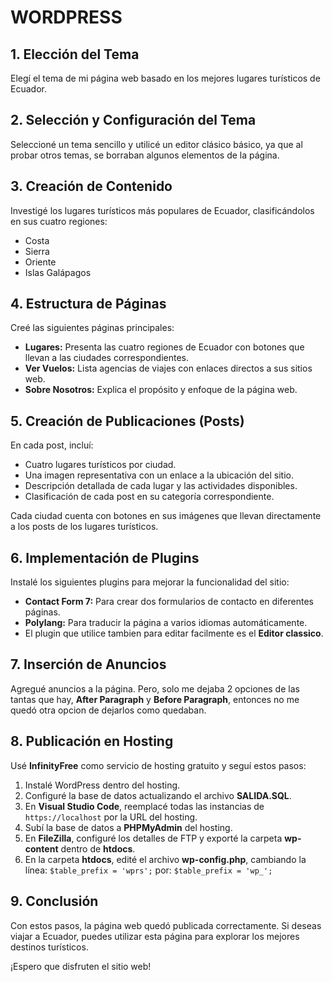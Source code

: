 # WORDPRESS

## 1. Elección del Tema
Elegí el tema de mi página web basado en los mejores lugares turísticos de Ecuador.

## 2. Selección y Configuración del Tema
Seleccioné un tema sencillo y utilicé un editor clásico básico, ya que al probar otros temas, se borraban algunos elementos de la página.

## 3. Creación de Contenido
Investigé los lugares turísticos más populares de Ecuador, clasificándolos en sus cuatro regiones:
- Costa
- Sierra
- Oriente
- Islas Galápagos

## 4. Estructura de Páginas
Creé las siguientes páginas principales:
- **Lugares:** Presenta las cuatro regiones de Ecuador con botones que llevan a las ciudades correspondientes.
- **Ver Vuelos:** Lista agencias de viajes con enlaces directos a sus sitios web.
- **Sobre Nosotros:** Explica el propósito y enfoque de la página web.

## 5. Creación de Publicaciones (Posts)
En cada post, incluí:
- Cuatro lugares turísticos por ciudad.
- Una imagen representativa con un enlace a la ubicación del sitio.
- Descripción detallada de cada lugar y las actividades disponibles.
- Clasificación de cada post en su categoría correspondiente.

Cada ciudad cuenta con botones en sus imágenes que llevan directamente a los posts de los lugares turísticos.

## 6. Implementación de Plugins
Instalé los siguientes plugins para mejorar la funcionalidad del sitio:
- **Contact Form 7:** Para crear dos formularios de contacto en diferentes páginas.
- **Polylang:** Para traducir la página a varios idiomas automáticamente.
- El plugin que utilice tambien para editar facilmente es el **Editor classico**.

## 7. Inserción de Anuncios
Agregué anuncios a la página. Pero, solo me dejaba 2 opciones de las tantas que hay, **After Paragraph** y **Before Paragraph**, entonces no me quedó otra opcion de dejarlos como quedaban.

## 8. Publicación en Hosting
Usé **InfinityFree** como servicio de hosting gratuito y seguí estos pasos:
1. Instalé WordPress dentro del hosting.
2. Configuré la base de datos actualizando el archivo **SALIDA.SQL**.
3. En **Visual Studio Code**, reemplacé todas las instancias de `https://localhost` por la URL del hosting.
4. Subí la base de datos a **PHPMyAdmin** del hosting.
5. En **FileZilla**, configuré los detalles de FTP y exporté la carpeta **wp-content** dentro de **htdocs**.
6. En la carpeta **htdocs**, edité el archivo **wp-config.php**, cambiando la línea:
   `$table_prefix = 'wprs';`  por:  `$table_prefix = 'wp_'; `

## 9. Conclusión
Con estos pasos, la página web quedó publicada correctamente. Si deseas viajar a Ecuador, puedes utilizar esta página para explorar los mejores destinos turísticos.

¡Espero que disfruten el sitio web!

